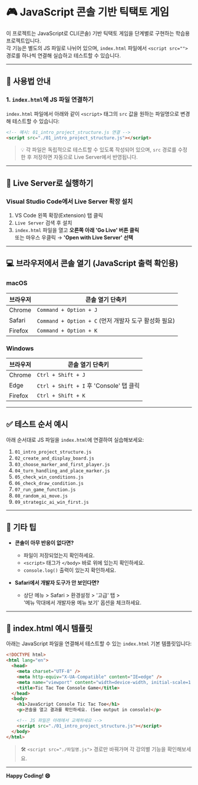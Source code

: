 # 🎮 JavaScript 콘솔 기반 틱택토 게임

이 프로젝트는 JavaScript로 CLI(콘솔) 기반 틱택토 게임을 단계별로 구현하는 학습용 프로젝트입니다.  
각 기능은 별도의 JS 파일로 나뉘어 있으며, `index.html` 파일에서 `<script src="">` 경로를 하나씩 연결해 실습하고 테스트할 수 있습니다.

---

## 📂 사용법 안내

### 1. `index.html`에 JS 파일 연결하기

`index.html` 파일에서 아래와 같이 `<script>` 태그의 `src` 값을 원하는 파일명으로 변경해 테스트할 수 있습니다:

```html
<!-- 예시: 01_intro_project_structure.js 연결 -->
<script src="./01_intro_project_structure.js"></script>
```

> 💡 각 파일은 독립적으로 테스트할 수 있도록 작성되어 있으며, `src` 경로를 수정한 후 저장하면 자동으로 Live Server에서 반영됩니다.

---

## 🚀 Live Server로 실행하기

### Visual Studio Code에서 Live Server 확장 설치

1. VS Code 왼쪽 확장(Extension) 탭 클릭
2. `Live Server` 검색 후 설치
3. `index.html` 파일을 열고 **오른쪽 아래 'Go Live' 버튼 클릭**  
   또는 마우스 우클릭 → **'Open with Live Server' 선택**

---

## 💻 브라우저에서 콘솔 열기 (JavaScript 출력 확인용)

### macOS

| 브라우저 | 콘솔 열기 단축키                                      |
| -------- | ----------------------------------------------------- |
| Chrome   | `Command + Option + J`                                |
| Safari   | `Command + Option + C` (먼저 개발자 도구 활성화 필요) |
| Firefox  | `Command + Option + K`                                |

### Windows

| 브라우저 | 콘솔 열기 단축키                        |
| -------- | --------------------------------------- |
| Chrome   | `Ctrl + Shift + J`                      |
| Edge     | `Ctrl + Shift + I` 후 'Console' 탭 클릭 |
| Firefox  | `Ctrl + Shift + K`                      |

---

## ✅ 테스트 순서 예시

아래 순서대로 JS 파일을 `index.html`에 연결하여 실습해보세요:

1. `01_intro_project_structure.js`
2. `02_create_and_display_board.js`
3. `03_choose_marker_and_first_player.js`
4. `04_turn_handling_and_place_marker.js`
5. `05_check_win_conditions.js`
6. `06_check_draw_condition.js`
7. `07_run_game_function.js`
8. `08_random_ai_move.js`
9. `09_strategic_ai_win_first.js`

---

## 📌 기타 팁

- **콘솔이 아무 반응이 없다면?**

  - 파일이 저장되었는지 확인하세요.
  - `<script>` 태그가 `</body>` 바로 위에 있는지 확인하세요.
  - `console.log()` 출력이 있는지 확인하세요.

- **Safari에서 개발자 도구가 안 보인다면?**
  - 상단 메뉴 > Safari > 환경설정 > '고급' 탭 >  
    '메뉴 막대에서 개발자용 메뉴 보기' 옵션을 체크하세요.

---

## 🧪 index.html 예시 템플릿

아래는 JavaScript 파일을 연결해서 테스트할 수 있는 `index.html` 기본 템플릿입니다:

```html
<!DOCTYPE html>
<html lang="en">
  <head>
    <meta charset="UTF-8" />
    <meta http-equiv="X-UA-Compatible" content="IE=edge" />
    <meta name="viewport" content="width=device-width, initial-scale=1.0" />
    <title>Tic Tac Toe Console Game</title>
  </head>
  <body>
    <h1>JavaScript Console Tic Tac Toe</h1>
    <p>콘솔을 열고 결과를 확인하세요. (See output in console)</p>

    <!-- JS 파일은 아래에서 교체하세요 -->
    <script src="./01_intro_project_structure.js"></script>
  </body>
</html>
```

> 🛠️ `<script src="./파일명.js">` 경로만 바꿔가며 각 강의별 기능을 확인해보세요.

---

**Happy Coding! 😄**
